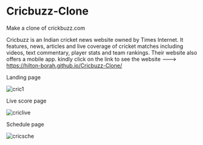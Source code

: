 # Cricbuzz-Clone
Make a clone of  crickbuzz.com

Cricbuzz is an Indian cricket news website owned by Times Internet. It features, news, articles and live coverage of cricket matches including videos, text commentary, player stats and team rankings. Their website also offers a mobile app. kindly click on the link to see the website ---> https://hilton-borah.github.io/Cricbuzz-Clone/

Landing page

![cric1](https://user-images.githubusercontent.com/103739534/200160288-44c8b60d-5902-45a6-8462-a435cac47d72.png)

Live score page

![criclive](https://user-images.githubusercontent.com/103739534/200160300-199dc352-f71f-4c40-8862-130dfd201a60.png)

Schedule page

![cricsche](https://user-images.githubusercontent.com/103739534/200160326-c25de657-4ed7-45b5-a09f-445c98fb6090.png)
